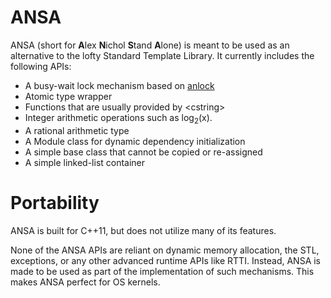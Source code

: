 # ANSA

ANSA (short for **A**lex **N**ichol **S**tand **A**lone) is meant to be used as an alternative to the lofty Standard Template Library. It currently includes the following APIs:

 * A busy-wait lock mechanism based on [anlock](http://github.com/unixpickle/anlock)
 * Atomic type wrapper
 * Functions that are usually provided by &lt;cstring&gt;
 * Integer arithmetic operations such as log<sub>2</sub>(x).
 * A rational arithmetic type
 * A Module class for dynamic dependency initialization
 * A simple base class that cannot be copied or re-assigned
 * A simple linked-list container

# Portability

ANSA is built for C++11, but does not utilize many of its features.

None of the ANSA APIs are reliant on dynamic memory allocation, the STL, exceptions, or any other advanced runtime APIs like RTTI. Instead, ANSA is made to be used as part of the implementation of such mechanisms. This makes ANSA perfect for OS kernels.
